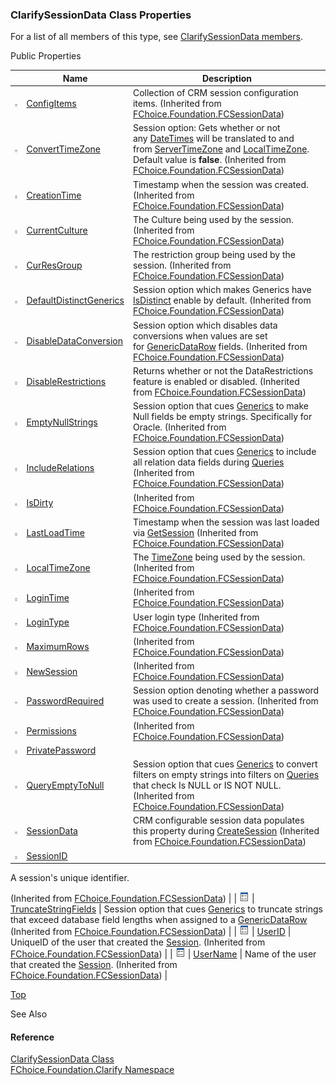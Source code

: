 ﻿### ClarifySessionData Class Properties

For a list of all members of this type, see [ClarifySessionData members](fcSDK~FChoice.Foundation.Clarify.ClarifySessionData_members.md).

Public Properties

|   | Name | Description |
| --- | --- | --- |
| ![Public Property](dotnetimages/publicProperty.png) | [ConfigItems](fcSDK~FChoice.Foundation.FCSessionData~ConfigItems.md) | Collection of CRM session configuration items. (Inherited from [FChoice.Foundation.FCSessionData](fcSDK~FChoice.Foundation.FCSessionData.md)) |
| ![Public Property](dotnetimages/publicProperty.png) | [ConvertTimeZone](fcSDK~FChoice.Foundation.FCSessionData~ConvertTimeZone.md) | Session option: Gets whether or not any [DateTimes](ms-help://MS.NETFrameworkSDKv1.1/cpref/html/frlrfSystemDateTimeClassTopic.htm) will be translated to and from [ServerTimeZone](fcSDK~FChoice.Foundation.Clarify.ClarifyApplication~ServerTimeZone.md) and [LocalTimeZone](fcSDK~FChoice.Foundation.FCSession~LocalTimeZone.md). Default value is **false**. (Inherited from [FChoice.Foundation.FCSessionData](fcSDK~FChoice.Foundation.FCSessionData.md)) |
| ![Public Property](dotnetimages/publicProperty.png) | [CreationTime](fcSDK~FChoice.Foundation.FCSessionData~CreationTime.md) | Timestamp when the session was created. (Inherited from [FChoice.Foundation.FCSessionData](fcSDK~FChoice.Foundation.FCSessionData.md)) |
| ![Public Property](dotnetimages/publicProperty.png) | [CurrentCulture](fcSDK~FChoice.Foundation.FCSessionData~CurrentCulture.md) | The Culture being used by the session. (Inherited from [FChoice.Foundation.FCSessionData](fcSDK~FChoice.Foundation.FCSessionData.md)) |
| ![Public Property](dotnetimages/publicProperty.png) | [CurResGroup](fcSDK~FChoice.Foundation.FCSessionData~CurResGroup.md) | The restriction group being used by the session. (Inherited from [FChoice.Foundation.FCSessionData](fcSDK~FChoice.Foundation.FCSessionData.md)) |
| ![Public Property](dotnetimages/publicProperty.png) | [DefaultDistinctGenerics](fcSDK~FChoice.Foundation.FCSessionData~DefaultDistinctGenerics.md) | Session option which makes Generics have [IsDistinct](fcSDK~FChoice.Foundation.FCGeneric~IsDistinct.md) enable by default. (Inherited from [FChoice.Foundation.FCSessionData](fcSDK~FChoice.Foundation.FCSessionData.md)) |
| ![Public Property](dotnetimages/publicProperty.png) | [DisableDataConversion](fcSDK~FChoice.Foundation.FCSessionData~DisableDataConversion.md) | Session option which disables data conversions when values are set for [GenericDataRow](fcSDK~FChoice.Foundation.GenericDataRow~Item.md) fields. (Inherited from [FChoice.Foundation.FCSessionData](fcSDK~FChoice.Foundation.FCSessionData.md)) |
| ![Public Property](dotnetimages/publicProperty.png) | [DisableRestrictions](fcSDK~FChoice.Foundation.FCSessionData~DisableRestrictions.md) | Returns whether or not the DataRestrictions feature is enabled or disabled. (Inherited from [FChoice.Foundation.FCSessionData](fcSDK~FChoice.Foundation.FCSessionData.md)) |
| ![Public Property](dotnetimages/publicProperty.png) | [EmptyNullStrings](fcSDK~FChoice.Foundation.FCSessionData~EmptyNullStrings.md) | Session option that cues [Generics](fcSDK~FChoice.Foundation.FCGeneric.md) to make Null fields be empty strings. Specifically for Oracle. (Inherited from [FChoice.Foundation.FCSessionData](fcSDK~FChoice.Foundation.FCSessionData.md)) |
| ![Public Property](dotnetimages/publicProperty.png) | [IncludeRelations](fcSDK~FChoice.Foundation.FCSessionData~IncludeRelations.md) | Session option that cues [Generics](fcSDK~FChoice.Foundation.FCGeneric.md) to include all relation data fields during [Queries](fcSDK~FChoice.Foundation.FCGeneric~Query.md) (Inherited from [FChoice.Foundation.FCSessionData](fcSDK~FChoice.Foundation.FCSessionData.md)) |
| ![Public Property](dotnetimages/publicProperty.png) | [IsDirty](fcSDK~FChoice.Foundation.FCSessionData~IsDirty.md) | (Inherited from [FChoice.Foundation.FCSessionData](fcSDK~FChoice.Foundation.FCSessionData.md)) |
| ![Public Property](dotnetimages/publicProperty.png) | [LastLoadTime](fcSDK~FChoice.Foundation.FCSessionData~LastLoadTime.md) | Timestamp when the session was last loaded via [GetSession](fcSDK~FChoice.Foundation.Clarify.ClarifyApplication~GetSession.md) (Inherited from [FChoice.Foundation.FCSessionData](fcSDK~FChoice.Foundation.FCSessionData.md)) |
| ![Public Property](dotnetimages/publicProperty.png) | [LocalTimeZone](fcSDK~FChoice.Foundation.FCSessionData~LocalTimeZone.md) | The [TimeZone](fcSDK~FChoice.Foundation.DataObjects.ITimeZone.md) being used by the session. (Inherited from [FChoice.Foundation.FCSessionData](fcSDK~FChoice.Foundation.FCSessionData.md)) |
| ![Public Property](dotnetimages/publicProperty.png) | [LoginTime](fcSDK~FChoice.Foundation.FCSessionData~LoginTime.md) | (Inherited from [FChoice.Foundation.FCSessionData](fcSDK~FChoice.Foundation.FCSessionData.md)) |
| ![Public Property](dotnetimages/publicProperty.png) | [LoginType](fcSDK~FChoice.Foundation.FCSessionData~LoginType.md) | User login type (Inherited from [FChoice.Foundation.FCSessionData](fcSDK~FChoice.Foundation.FCSessionData.md)) |
| ![Public Property](dotnetimages/publicProperty.png) | [MaximumRows](fcSDK~FChoice.Foundation.FCSessionData~MaximumRows.md) | (Inherited from [FChoice.Foundation.FCSessionData](fcSDK~FChoice.Foundation.FCSessionData.md)) |
| ![Public Property](dotnetimages/publicProperty.png) | [NewSession](fcSDK~FChoice.Foundation.FCSessionData~NewSession.md) | (Inherited from [FChoice.Foundation.FCSessionData](fcSDK~FChoice.Foundation.FCSessionData.md)) |
| ![Public Property](dotnetimages/publicProperty.png) | [PasswordRequired](fcSDK~FChoice.Foundation.FCSessionData~PasswordRequired.md) | Session option denoting whether a password was used to create a session. (Inherited from [FChoice.Foundation.FCSessionData](fcSDK~FChoice.Foundation.FCSessionData.md)) |
| ![Public Property](dotnetimages/publicProperty.png) | [Permissions](fcSDK~FChoice.Foundation.FCSessionData~Permissions.md) | (Inherited from [FChoice.Foundation.FCSessionData](fcSDK~FChoice.Foundation.FCSessionData.md)) |
| ![Public Property](dotnetimages/publicProperty.png) | [PrivatePassword](fcSDK~FChoice.Foundation.Clarify.ClarifySessionData~PrivatePassword.md) |   |
| ![Public Property](dotnetimages/publicProperty.png) | [QueryEmptyToNull](fcSDK~FChoice.Foundation.FCSessionData~QueryEmptyToNull.md) | Session option that cues [Generics](fcSDK~FChoice.Foundation.FCGeneric.md) to convert filters on empty strings into filters on [Queries](fcSDK~FChoice.Foundation.FCGeneric~Query.md) that check Is NULL or IS NOT NULL. (Inherited from [FChoice.Foundation.FCSessionData](fcSDK~FChoice.Foundation.FCSessionData.md)) |
| ![Public Property](dotnetimages/publicProperty.png) | [SessionData](fcSDK~FChoice.Foundation.FCSessionData~SessionData.md) | CRM configurable session data populates this property during [CreateSession](fcSDK~FChoice.Foundation.Clarify.ClarifyApplication~CreateSession.md) (Inherited from [FChoice.Foundation.FCSessionData](fcSDK~FChoice.Foundation.FCSessionData.md)) |
| ![Public Property](dotnetimages/publicProperty.png) | [SessionID](fcSDK~FChoice.Foundation.FCSessionData~SessionID.md) | 
A session's unique identifier.

(Inherited from [FChoice.Foundation.FCSessionData](fcSDK~FChoice.Foundation.FCSessionData.md)) |
| ![Public Property](dotnetimages/publicProperty.png) | [TruncateStringFields](fcSDK~FChoice.Foundation.FCSessionData~TruncateStringFields.md) | Session option that cues [Generics](fcSDK~FChoice.Foundation.FCGeneric.md) to truncate strings that exceed database field lengths when assigned to a [GenericDataRow](fcSDK~FChoice.Foundation.GenericDataRow~Item.md) (Inherited from [FChoice.Foundation.FCSessionData](fcSDK~FChoice.Foundation.FCSessionData.md)) |
| ![Public Property](dotnetimages/publicProperty.png) | [UserID](fcSDK~FChoice.Foundation.FCSessionData~UserID.md) | UniqueID of the user that created the [Session](fcSDK~FChoice.Foundation.FCSession.md). (Inherited from [FChoice.Foundation.FCSessionData](fcSDK~FChoice.Foundation.FCSessionData.md)) |
| ![Public Property](dotnetimages/publicProperty.png) | [UserName](fcSDK~FChoice.Foundation.FCSessionData~UserName.md) | Name of the user that created the [Session](fcSDK~FChoice.Foundation.FCSession.md). (Inherited from [FChoice.Foundation.FCSessionData](fcSDK~FChoice.Foundation.FCSessionData.md)) |

[Top](#top)

See Also

#### Reference

[ClarifySessionData Class](fcSDK~FChoice.Foundation.Clarify.ClarifySessionData.md)  
[FChoice.Foundation.Clarify Namespace](fcSDK~FChoice.Foundation.Clarify_namespace.md)